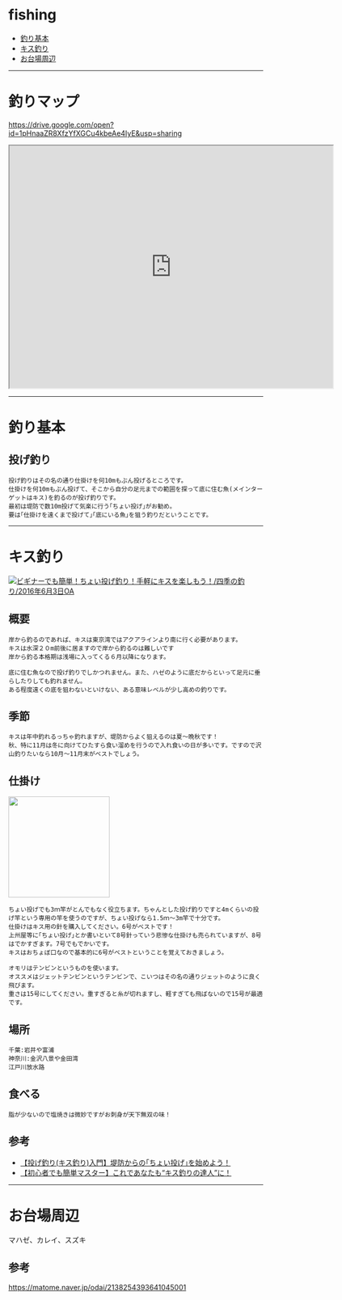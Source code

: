 # fishing
- [釣り基本](#釣り基本)
- [キス釣り](#キス釣り)
- [お台場周辺](#お台場周辺)

---
# 釣りマップ
https://drive.google.com/open?id=1pHnaaZR8XfzYfXGCu4kbeAe4IyE&usp=sharing
<iframe src="https://www.google.com/maps/d/embed?mid=1pHnaaZR8XfzYfXGCu4kbeAe4IyE" width="640" height="480"></iframe>  

---
# 釣り基本
## 投げ釣り
```
投げ釣りはその名の通り仕掛けを何10mもぶん投げるところです。
仕掛けを何10mもぶん投げて、そこから自分の足元までの範囲を探って底に住む魚(メインターゲットはキス)を釣るのが投げ釣りです。
最初は堤防で数10m投げて気楽に行う｢ちょい投げ｣がお勧め。
要は｢仕掛けを遠くまで投げて｣｢底にいる魚｣を狙う釣りだということです。
```

---
# キス釣り

[![ビギナーでも簡単！ちょい投げ釣り！手軽にキスを楽しもう！/四季の釣り/2016年6月3日OA](https://img.youtube.com/vi/pkRNpD_PTEw/0.jpg)](https://www.youtube.com/watch?v=pkRNpD_PTEw)

## 概要
```
岸から釣るのであれば、キスは東京湾ではアクアラインより南に行く必要があります。
キスは水深２０m前後に居ますので岸から釣るのは難しいです
岸から釣る本格期は浅場に入ってくる６月以降になります。

底に住む魚なので投げ釣りでしかつれません。また、ハゼのように底だからといって足元に垂らしたりしても釣れません。
ある程度遠くの底を狙わないといけない、ある意味レベルが少し高めの釣りです。
```

## 季節
```
キスは年中釣れるっちゃ釣れますが、堤防からよく狙えるのは夏～晩秋です！
秋、特に11月は冬に向けてひたすら食い溜めを行うので入れ食いの日が多いです。ですので沢山釣りたいなら10月～11月末がベストでしょう。
```
## 仕掛け
<img src="http://i1.wp.com/fishing.trpn-wiser.com/wp-content/uploads/2016/03/wp-1458975532203.jpeg?zoom=2&w=580" width="200">

```
ちょい投げでも3ｍ竿がとんでもなく役立ちます。ちゃんとした投げ釣りですと4mくらいの投げ竿という専用の竿を使うのですが、ちょい投げなら1.5ｍ～3m竿で十分です。
仕掛けはキス用の針を購入してください。6号がベストです！
上州屋等に｢ちょい投げ｣とか書いといて8号針っていう悲惨な仕掛けも売られていますが、8号はでかすぎます。7号でもでかいです。
キスはおちょぼ口なので基本的に6号がベストということを覚えておきましょう。

オモリはテンビンというものを使います。
オススメはジェットテンビンというテンビンで、こいつはその名の通りジェットのように良く飛びます。
重さは15号にしてください。重すぎると糸が切れますし、軽すぎても飛ばないので15号が最適です。
```

## 場所
```
千葉:岩井や富浦
神奈川:金沢八景や金田湾
江戸川放水路
```
## 食べる
```
脂が少ないので塩焼きは微妙ですがお刺身が天下無双の味！
```
## 参考
- [【投げ釣り(キス釣り)入門】堤防からの｢ちょい投げ｣を始めよう！](http://fishing.trpn-wiser.com/2016/04/03/post-73/)
- [【初心者でも簡単マスター】これであなたも“キス釣りの達人”に！](https://matome.naver.jp/odai/2139125270075533301)

---
# お台場周辺
マハゼ、カレイ、スズキ

## 参考
https://matome.naver.jp/odai/2138254393641045001




